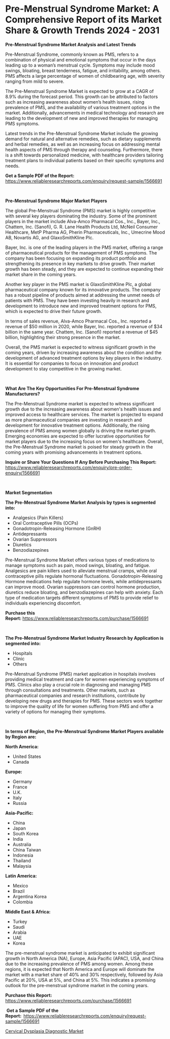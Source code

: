 <p><h1>Pre-Menstrual Syndrome Market: A Comprehensive Report of its Market Share & Growth Trends 2024 - 2031</h1></p><p><strong>Pre-Menstrual Syndrome Market Analysis and Latest Trends</strong></p>
<p><p>Pre-Menstrual Syndrome, commonly known as PMS, refers to a combination of physical and emotional symptoms that occur in the days leading up to a woman’s menstrual cycle. Symptoms may include mood swings, bloating, breast tenderness, fatigue, and irritability, among others. PMS affects a large percentage of women of childbearing age, with severity ranging from mild to severe.</p><p>The Pre-Menstrual Syndrome Market is expected to grow at a CAGR of 8.9% during the forecast period. This growth can be attributed to factors such as increasing awareness about women’s health issues, rising prevalence of PMS, and the availability of various treatment options in the market. Additionally, advancements in medical technology and research are leading to the development of new and improved therapies for managing PMS symptoms.</p><p>Latest trends in the Pre-Menstrual Syndrome Market include the growing demand for natural and alternative remedies, such as dietary supplements and herbal remedies, as well as an increasing focus on addressing mental health aspects of PMS through therapy and counseling. Furthermore, there is a shift towards personalized medicine, with healthcare providers tailoring treatment plans to individual patients based on their specific symptoms and needs.</p></p>
<p><strong>Get a Sample PDF of the Report:&nbsp;</strong> <a href="https://www.reliableresearchreports.com/enquiry/request-sample/1566691">https://www.reliableresearchreports.com/enquiry/request-sample/1566691</a></p>
<p>&nbsp;</p>
<p><strong>Pre-Menstrual Syndrome Major Market Players</strong></p>
<p><p>The global Pre-Menstrual Syndrome (PMS) market is highly competitive with several key players dominating the industry. Some of the prominent players in the market include Alva-Amco Pharmacal Cos., Inc., Bayer, Inc., Chattem, Inc. (Sanofi), G. R. Lane Health Products Ltd, McNeil Consumer Healthcare, MetP Pharma AG, Pherin Pharmaceuticals, Inc., Umecrine Mood AB, Novartis AG, and GlaxoSmithKline Plc.</p><p>Bayer, Inc. is one of the leading players in the PMS market, offering a range of pharmaceutical products for the management of PMS symptoms. The company has been focusing on expanding its product portfolio and strengthening its presence in key markets to drive growth. Their market growth has been steady, and they are expected to continue expanding their market share in the coming years.</p><p>Another key player in the PMS market is GlaxoSmithKline Plc, a global pharmaceutical company known for its innovative products. The company has a robust pipeline of products aimed at addressing the unmet needs of patients with PMS. They have been investing heavily in research and development to introduce new and improved treatment options for PMS, which is expected to drive their future growth.</p><p>In terms of sales revenue, Alva-Amco Pharmacal Cos., Inc. reported a revenue of $50 million in 2020, while Bayer, Inc. reported a revenue of $34 billion in the same year. Chattem, Inc. (Sanofi) reported a revenue of $45 billion, highlighting their strong presence in the market.</p><p>Overall, the PMS market is expected to witness significant growth in the coming years, driven by increasing awareness about the condition and the development of advanced treatment options by key players in the industry. It is essential for companies to focus on innovation and product development to stay competitive in the growing market.</p></p>
<p>&nbsp;</p>
<p><strong>What Are The Key Opportunities For Pre-Menstrual Syndrome Manufacturers?</strong></p>
<p><p>The Pre-Menstrual Syndrome market is expected to witness significant growth due to the increasing awareness about women's health issues and improved access to healthcare services. The market is projected to expand as more pharmaceutical companies are investing in research and development for innovative treatment options. Additionally, the rising prevalence of PMS among women globally is driving the market growth. Emerging economies are expected to offer lucrative opportunities for market players due to the increasing focus on women's healthcare. Overall, the Pre-Menstrual Syndrome market is poised for steady growth in the coming years with promising advancements in treatment options.</p></p>
<p><strong>Inquire or Share Your Questions If Any Before Purchasing This Report:</strong> <a href="https://www.reliableresearchreports.com/enquiry/pre-order-enquiry/1566691">https://www.reliableresearchreports.com/enquiry/pre-order-enquiry/1566691</a></p>
<p>&nbsp;</p>
<p><strong>Market Segmentation</strong></p>
<p><strong>The Pre-Menstrual Syndrome Market Analysis by types is segmented into:</strong></p>
<p><ul><li>Analgesics (Pain Killers)</li><li>Oral Contraceptive Pills (OCPs)</li><li>Gonadotropin-Releasing Hormone (GnRH)</li><li>Antidepressants</li><li>Ovarian Suppressors</li><li>Diuretics</li><li>Benzodiazepines</li></ul></p>
<p><p>Pre-Menstrual Syndrome Market offers various types of medications to manage symptoms such as pain, mood swings, bloating, and fatigue. Analgesics are pain killers used to alleviate menstrual cramps, while oral contraceptive pills regulate hormonal fluctuations. Gonadotropin-Releasing Hormone medications help regulate hormone levels, while antidepressants can improve mood. Ovarian suppressors can control hormone production, diuretics reduce bloating, and benzodiazepines can help with anxiety. Each type of medication targets different symptoms of PMS to provide relief to individuals experiencing discomfort.</p></p>
<p><strong>Purchase this Report:&nbsp;</strong><a href="https://www.reliableresearchreports.com/purchase/1566691">https://www.reliableresearchreports.com/purchase/1566691</a></p>
<p>&nbsp;</p>
<p><strong>The Pre-Menstrual Syndrome Market Industry Research by Application is segmented into:</strong></p>
<p><ul><li>Hospitals</li><li>Clinic</li><li>Others</li></ul></p>
<p><p>Pre-Menstrual Syndrome (PMS) market application in hospitals involves providing medical treatment and care for women experiencing symptoms of PMS. Clinics also play a crucial role in diagnosing and managing PMS through consultations and treatments. Other markets, such as pharmaceutical companies and research institutions, contribute by developing new drugs and therapies for PMS. These sectors work together to improve the quality of life for women suffering from PMS and offer a variety of options for managing their symptoms.</p></p>
<p>&nbsp;</p>
<p><strong>In terms of Region, the Pre-Menstrual Syndrome Market Players available by Region are:</strong></p>
<p>
    <p> <strong> North America: </strong>
        <ul>
            <li>United States</li>
            <li>Canada</li>
        </ul>
        </p> 
    <p> <strong> Europe: </strong>
        <ul>
            <li>Germany</li>
            <li>France</li>
            <li>U.K.</li>
            <li>Italy</li>
            <li>Russia</li>
        </ul>
        </p> 
    <p> <strong> Asia-Pacific: </strong>
        <ul>
            <li>China</li>
            <li>Japan</li>
            <li>South Korea</li>
            <li>India</li>
            <li>Australia</li>
            <li>China Taiwan</li>
            <li>Indonesia</li>
            <li>Thailand</li>
            <li>Malaysia</li>
        </ul>
        </p> 
    <p> <strong> Latin America: </strong>
        <ul>
            <li>Mexico</li>
            <li>Brazil</li>
            <li>Argentina Korea</li>
            <li>Colombia</li>
        </ul>
        </p> 
    <p> <strong> Middle East & Africa: </strong>
        <ul>
            <li>Turkey</li>
            <li>Saudi</li>
            <li>Arabia</li>
            <li>UAE</li>
            <li>Korea</li>
        </ul>
    </p>
    </p>
<p><p>The pre-menstrual syndrome market is anticipated to exhibit significant growth in North America (NA), Europe, Asia Pacific (APAC), USA, and China due to the increasing prevalence of PMS among women. Among these regions, it is expected that North America and Europe will dominate the market with a market share of 40% and 30% respectively, followed by Asia Pacific at 20%, USA at 5%, and China at 5%. This indicates a promising outlook for the pre-menstrual syndrome market in the coming years.</p></p>
<p><strong>Purchase this Report: </strong><a href="https://www.reliableresearchreports.com/purchase/1566691">https://www.reliableresearchreports.com/purchase/1566691</a></p>
<p>&nbsp;<strong>Get a Sample PDF of the Report:&nbsp;&nbsp;</strong><a href="https://www.reliableresearchreports.com/enquiry/request-sample/1566691">https://www.reliableresearchreports.com/enquiry/request-sample/1566691</a></p>
<p><strong></strong></p>
<p><p><a href="https://github.com/arionmp/Market-Research-Report-List-1/blob/main/cervical-dysplasia-diagnostic-market.md">Cervical Dysplasia Diagnostic Market</a></p></p>